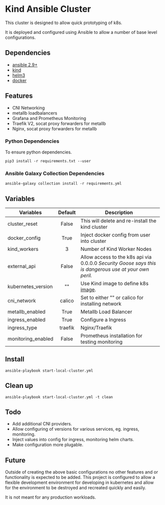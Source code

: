 # Kind Ansible Cluster

This cluster is designed to allow quick prototyping of k8s.

It is deployed and configured using Ansible to allow a number of base level configurations.

## Dependencies

* [ansible 2.9+](https://github.com/ansible/ansible)
* [kind](https://github.com/kubernetes-sigs/kind/)
* [helm3](https://helm.sh/docs/intro/install/)
* [docker](https://www.docker.com/)

## Features

* CNI Networking
* metallb loadbalancers
* Grafana and Prometheus Monitoring
* Traefik V2, socat proxy forwarders for metallb
* Nginx, socat proxy forwarders for metallb

### Python Dependencies

To ensure python dependencies.

```shell
pip3 install -r requirements.txt --user
```

### Ansible Galaxy Collection Dependencies

```shell
ansible-galaxy collection install -r requirements.yml
```

## Variables

| Variables          | Default | Description                                                                                            |
| ------------------ | :-----: | ------------------------------------------------------------------------------------------------------ |
| cluster_reset      |  False  | This will delete and re-install the kind cluster                                                       |
| docker_config      |  True   | Inject docker config from user into cluster                                                            |
| kind_workers       |    3    | Number of Kind Worker Nodes                                                                            |
| external_api       |  False  | Allow access to the k8s api via 0.0.0.0 *Security Goose says this is dangerous use at your own peril.* |
| kubernetes_version |   ""    | Use Kind image to define k8s [image](https://github.com/kubernetes-sigs/kind/releases).                |
| cni_network        | calico  | Set to either "" or calico for installing network                                                      |
| metallb_enabled    |  True   | Metallb Load Balancer                                                                                  |
| ingress_enabled    |  True   | Configure a Ingress                                                                                    |
| ingress_type       | traefik | Nginx/Traefik                                                                                          |
| monitoring_enabled |  False  | Prometheus installation for testing monitoring                                                         |

## Install

```shell
ansible-playbook start-local-cluster.yml
```

## Clean up

```shell
ansible-playbook start-local-cluster.yml -t clean
```

## Todo

* Add additional CNI providers.
* Allow configuring of versions for various services, eg. ingress, monitoring.
* Inject values into config for ingress, monitoring helm charts.
* Make configuration more plugable.

## Future

Outside of creating the above basic configurations no other features and or functionality is expected to be added. This project is configured to allow a flexible development environment for developing in kubernetes and allow for the environment to be destroyed and recreated quickly and easily.

It is not meant for any production workloads.
